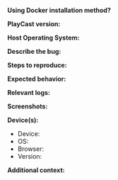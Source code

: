 <!--
Notes:
- This template is only to be used for bug/error reports. For feature requests, visit https://features.playcast.com/
- Please be kind and patient in your interactions with us. We are a small team of volunteers working solely on donations. Thank you in advance.
- Ansible installation methods are not officially supported and support may not be provided outside of the rare circumstances.
- Always check your logs before submitting!
- Make sure your issue isn't already answered here: https://docs.playcast.com/en/user-guide/troubleshooting
-->

**Using Docker installation method?**
<!-- Yes / No -->

**PlayCast version:**
<!-- (i.e. v0.10.1 for Stable Releases or 2021-02-07 #abcdefg for Rolling Releases -->

**Host Operating System:**
<!-- (i.e. Ubuntu 16.04, MacOS High Sierra, Windows 10) -->

**Describe the bug:**
<!-- A clear and concise description of what the bug is. -->

**Steps to reproduce:**
<!--
Steps to reproduce the behavior:
1. Go to '...'
2. Click on '....'
3. Scroll down to '....'
4. See error
-->

**Expected behavior:**
<!-- A clear and concise description of what you expected to happen. -->

**Relevant logs:**
<!-- Paste in any error messages or abnormal entries you see in your logs (see above). -->

**Screenshots:**
<!-- If applicable, add screenshots to help explain your problem. -->

**Device(s):**

- Device: <!-- [e.g. Desktop, iPhone6] -->
- OS: <!-- [e.g. iOS] -->
- Browser: <!-- [e.g. chrome, safari] -->
- Version: <!-- [e.g. 22] -->

**Additional context:**
<!-- Add any other context about the problem here. -->
